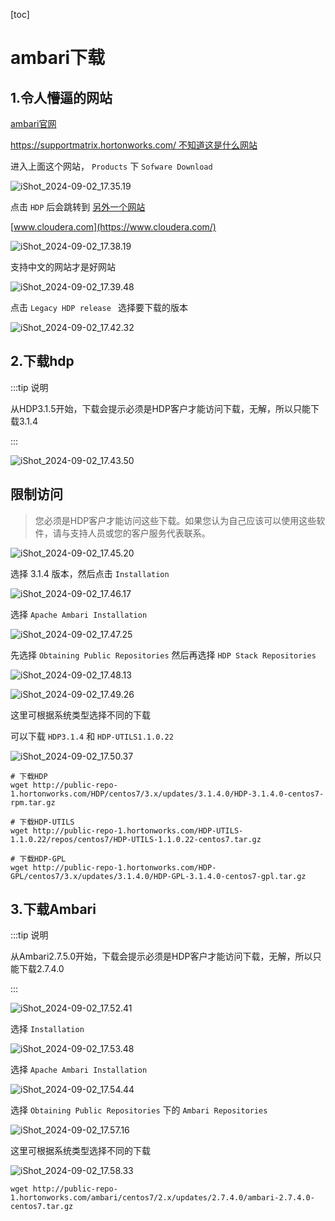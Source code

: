 [toc]



# ambari下载

## 1.令人懵逼的网站

[ambari官网](http://ambari.apache.org/)

[https://supportmatrix.hortonworks.com/ 不知道这是什么网站](https://supportmatrix.hortonworks.com/)

进入上面这个网站， `Products` 下 `Sofware Download` 

![iShot_2024-09-02_17.35.19](https://raw.githubusercontent.com/pptfz/picgo-images/master/img/iShot_2024-09-02_17.35.19.png)





点击 `HDP` 后会跳转到 [另外一个网站](https://www.cloudera.com/downloads.html#data-platform)

[www.cloudera.com](https://www.cloudera.com/)

![iShot_2024-09-02_17.38.19](https://raw.githubusercontent.com/pptfz/picgo-images/master/img/iShot_2024-09-02_17.38.19.png)





支持中文的网站才是好网站

![iShot_2024-09-02_17.39.48](https://raw.githubusercontent.com/pptfz/picgo-images/master/img/iShot_2024-09-02_17.39.48.png)







点击  `Legacy HDP release ` 选择要下载的版本

![iShot_2024-09-02_17.42.32](https://raw.githubusercontent.com/pptfz/picgo-images/master/img/iShot_2024-09-02_17.42.32.png)



## 2.下载hdp

:::tip 说明

从HDP3.1.5开始，下载会提示必须是HDP客户才能访问下载，无解，所以只能下载3.1.4

:::

![iShot_2024-09-02_17.43.50](https://raw.githubusercontent.com/pptfz/picgo-images/master/img/iShot_2024-09-02_17.43.50.png)



## 限制访问

> 您必须是HDP客户才能访问这些下载。如果您认为自己应该可以使用这些软件，请与支持人员或您的客户服务代表联系。

![iShot_2024-09-02_17.45.20](https://raw.githubusercontent.com/pptfz/picgo-images/master/img/iShot_2024-09-02_17.45.20.png)







选择 3.1.4 版本，然后点击 `Installation`

![iShot_2024-09-02_17.46.17](https://raw.githubusercontent.com/pptfz/picgo-images/master/img/iShot_2024-09-02_17.46.17.png)





选择 `Apache Ambari Installation`

![iShot_2024-09-02_17.47.25](https://raw.githubusercontent.com/pptfz/picgo-images/master/img/iShot_2024-09-02_17.47.25.png)





先选择 `Obtaining Public Repositories` 然后再选择 `HDP Stack Repositories`

![iShot_2024-09-02_17.48.13](https://raw.githubusercontent.com/pptfz/picgo-images/master/img/iShot_2024-09-02_17.48.13.png)







![iShot_2024-09-02_17.49.26](https://raw.githubusercontent.com/pptfz/picgo-images/master/img/iShot_2024-09-02_17.49.26.png)



这里可根据系统类型选择不同的下载

可以下载 `HDP3.1.4` 和 `HDP-UTILS1.1.0.22`

![iShot_2024-09-02_17.50.37](https://raw.githubusercontent.com/pptfz/picgo-images/master/img/iShot_2024-09-02_17.50.37.png)





```shell
# 下载HDP
wget http://public-repo-1.hortonworks.com/HDP/centos7/3.x/updates/3.1.4.0/HDP-3.1.4.0-centos7-rpm.tar.gz

# 下载HDP-UTILS
wget http://public-repo-1.hortonworks.com/HDP-UTILS-1.1.0.22/repos/centos7/HDP-UTILS-1.1.0.22-centos7.tar.gz

# 下载HDP-GPL
wget http://public-repo-1.hortonworks.com/HDP-GPL/centos7/3.x/updates/3.1.4.0/HDP-GPL-3.1.4.0-centos7-gpl.tar.gz
```





## 3.下载Ambari

:::tip 说明

从Ambari2.7.5.0开始，下载会提示必须是HDP客户才能访问下载，无解，所以只能下载2.7.4.0

:::

![iShot_2024-09-02_17.52.41](https://raw.githubusercontent.com/pptfz/picgo-images/master/img/iShot_2024-09-02_17.52.41.png)





选择 `Installation`

![iShot_2024-09-02_17.53.48](https://raw.githubusercontent.com/pptfz/picgo-images/master/img/iShot_2024-09-02_17.53.48.png)





选择 `Apache Ambari Installation`

![iShot_2024-09-02_17.54.44](https://raw.githubusercontent.com/pptfz/picgo-images/master/img/iShot_2024-09-02_17.54.44.png)





选择 `Obtaining Public Repositories` 下的 `Ambari Repositories`

![iShot_2024-09-02_17.57.16](https://raw.githubusercontent.com/pptfz/picgo-images/master/img/iShot_2024-09-02_17.57.16.png)







这里可根据系统类型选择不同的下载

![iShot_2024-09-02_17.58.33](https://raw.githubusercontent.com/pptfz/picgo-images/master/img/iShot_2024-09-02_17.58.33.png)



```shell
wget http://public-repo-1.hortonworks.com/ambari/centos7/2.x/updates/2.7.4.0/ambari-2.7.4.0-centos7.tar.gz
```



